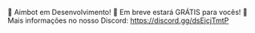 🎯 Aimbot em Desenvolvimento!
🚀 Em breve estará GRÁTIS para vocês!
🔗 Mais informações no nosso Discord: https://discord.gg/dsEjcjTmtP
